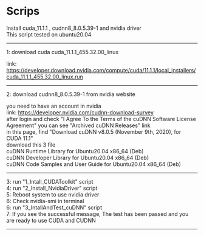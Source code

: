# Scrips

Install cuda_11.1.1 , cudnn8_8.0.5.39-1 and nvidia driver  
This script tested on ubuntu20.04  

--------------------
1: download cuda cuda_11.1.1_455.32.00_linux  

link: https://developer.download.nvidia.com/compute/cuda/11.1.1/local_installers/cuda_11.1.1_455.32.00_linux.run  

--------------------
2: download cudnn8_8.0.5.39-1 from nvidia website  

you need to have an account in nvidia  
link: https://developer.nvidia.com/cudnn-download-survey  
after login and check "I Agree To the Terms of the cuDNN Software License Agreement" you can see "Archived cuDNN Releases" link  
in this page, find "Download cuDNN v8.0.5 (November 9th, 2020), for CUDA 11.1"  
download this 3 file  
cuDNN Runtime Library for Ubuntu20.04 x86_64 (Deb)  
cuDNN Developer Library for Ubuntu20.04 x86_64 (Deb)  
cuDNN Code Samples and User Guide for Ubuntu20.04 x86_64 (Deb)  

--------------------

3: run "1_Intall_CUDAToolkit" script  
4: run "2_Install_NvidiaDriver" script  
5: Reboot system to use nvidia driver  
6: Check nvidia-smi in terminal  
6: run "3_IntallAndTest_cuDNN" script  
7: If you see the successful message, The test has been passed and you are ready to use CUDA and CUDNN  

--------------------
